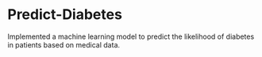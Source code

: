 # Predict-Diabetes
Implemented a machine learning model to predict the likelihood of  diabetes in patients based on medical data. 
